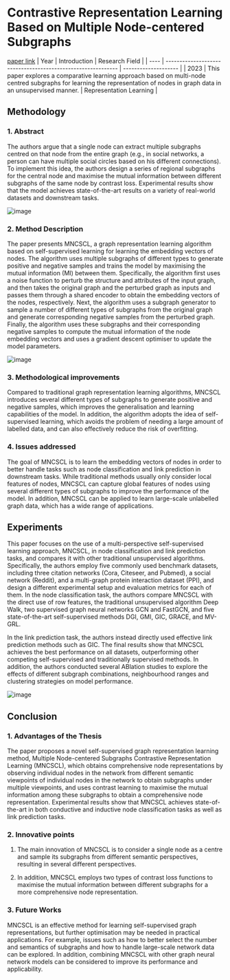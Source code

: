 # Contrastive Representation Learning Based on Multiple Node-centered Subgraphs
[paper link](https://arxiv.org/pdf/2308.16441) 
| Year | Introduction                                                         | Research Field                 |
| ---- | ------------------------------------------------------------ | -------------------- |
| 2023 | This paper explores a comparative learning approach based on multi-node centred subgraphs for learning the representation of nodes in graph data in an unsupervised manner.          | Representation Learning         |

## Methodology

### 1. Abstract
The authors argue that a single node can extract multiple subgraphs centred on that node from the entire graph (e.g., in social networks, a person can have multiple social circles based on his different connections). To implement this idea, the authors design a series of regional subgraphs for the central node and maximise the mutual information between different subgraphs of the same node by contrast loss. Experimental results show that the model achieves state-of-the-art results on a variety of real-world datasets and downstream tasks.

![image](https://github.com/user-attachments/assets/da0ec916-7f6c-4681-9352-103cc181662f)

### 2. Method Description 
The paper presents MNCSCL, a graph representation learning algorithm based on self-supervised learning for learning the embedding vectors of nodes. The algorithm uses multiple subgraphs of different types to generate positive and negative samples and trains the model by maximising the mutual information (MI) between them. Specifically, the algorithm first uses a noise function to perturb the structure and attributes of the input graph, and then takes the original graph and the perturbed graph as inputs and passes them through a shared encoder to obtain the embedding vectors of the nodes, respectively. Next, the algorithm uses a subgraph generator to sample a number of different types of subgraphs from the original graph and generate corresponding negative samples from the perturbed graph. Finally, the algorithm uses these subgraphs and their corresponding negative samples to compute the mutual information of the node embedding vectors and uses a gradient descent optimiser to update the model parameters.

![image](https://github.com/user-attachments/assets/f7bafd04-af55-435d-b7ec-b5c30f9833a5)

### 3. Methodological improvements
Compared to traditional graph representation learning algorithms, MNCSCL introduces several different types of subgraphs to generate positive and negative samples, which improves the generalisation and learning capabilities of the model. In addition, the algorithm adopts the idea of self-supervised learning, which avoids the problem of needing a large amount of labelled data, and can also effectively reduce the risk of overfitting.

### 4. Issues addressed 
The goal of MNCSCL is to learn the embedding vectors of nodes in order to better handle tasks such as node classification and link prediction in downstream tasks. While traditional methods usually only consider local features of nodes, MNCSCL can capture global features of nodes using several different types of subgraphs to improve the performance of the model. In addition, MNCSCL can be applied to learn large-scale unlabelled graph data, which has a wide range of applications.

## Experiments
This paper focuses on the use of a multi-perspective self-supervised learning approach, MNCSCL, in node classification and link prediction tasks, and compares it with other traditional unsupervised algorithms. Specifically, the authors employ five commonly used benchmark datasets, including three citation networks (Cora, Citeseer, and Pubmed), a social network (Reddit), and a multi-graph protein interaction dataset (PPI), and design a different experimental setup and evaluation metrics for each of them. In the node classification task, the authors compare MNCSCL with the direct use of row features, the traditional unsupervised algorithm Deep Walk, two supervised graph neural networks GCN and FastGCN, and five state-of-the-art self-supervised methods DGI, GMI, GIC, GRACE, and MV-GRL. 

In the link prediction task, the authors instead directly used effective link prediction methods such as GIC. The final results show that MNCSCL achieves the best performance on all datasets, outperforming other competing self-supervised and traditionally supervised methods. In addition, the authors conducted several ABlation studies to explore the effects of different subgraph combinations, neighbourhood ranges and clustering strategies on model performance.

![image](https://github.com/user-attachments/assets/d6b77d7b-f898-4b76-b89d-8d13000c882a)
 
## Conclusion

### 1. Advantages of the Thesis
The paper proposes a novel self-supervised graph representation learning method, Multiple Node-centered Subgraphs Contrastive Representation Learning (MNCSCL), which obtains comprehensive node representations by observing individual nodes in the network from different semantic viewpoints of individual nodes in the network to obtain subgraphs under multiple viewpoints, and uses contrast learning to maximise the mutual information among these subgraphs to obtain a comprehensive node representation. Experimental results show that MNCSCL achieves state-of-the-art in both conductive and inductive node classification tasks as well as link prediction tasks.

### 2. Innovative points
  1. The main innovation of MNCSCL is to consider a single node as a centre and sample its subgraphs from different semantic perspectives, resulting in several different perspectives.
  
  2. In addition, MNCSCL employs two types of contrast loss functions to maximise the mutual information between different subgraphs for a more comprehensive node representation.

### 3. Future Works
MNCSCL is an effective method for learning self-supervised graph representations, but further optimisation may be needed in practical applications. For example, issues such as how to better select the number and semantics of subgraphs and how to handle large-scale network data can be explored. In addition, combining MNCSCL with other graph neural network models can be considered to improve its performance and applicability.  
